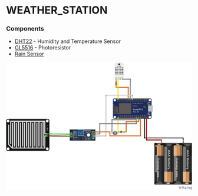 # WEATHER_STATION

### Components

* [DHT22](./DHT22_datasheet.pdf) - Humidity and Temperature Sensor
* [GL5516](./Modules/CENTRAL) - Photoresistor
* [Rain Sensor](./Modules/CENTRAL)

![WEATHER_STATION_schematics](../../img/schematics/WEATHER_STATION.png)
